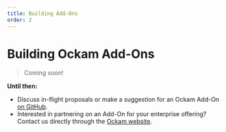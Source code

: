 ```yaml
---
title: Building Add-Ons
order: 2
---
```


# Building Ockam Add-Ons

> Coming soon!

**Until then:**

- Discuss in-flight proposals or make a suggestion for an Ockam Add-On 
[on GitHub](https://github.com/ockam-network/ockam/discussions/624).
- Interested in partnering on an Add-On for your enterprise offering? Contact us directly through the 
[Ockam website](https://ockam.io).